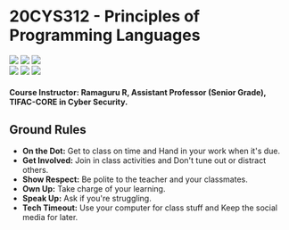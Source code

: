 # 20CYS312 - Principles of Programming Languages
![](https://img.shields.io/badge/Batch-21CYS-lightgreen) ![](https://img.shields.io/badge/UG-blue) ![](https://img.shields.io/badge/Subject-PPL-blue) <br/>
![](https://img.shields.io/badge/Lecture-2-orange) ![](https://img.shields.io/badge/Practical-3-orange) ![](https://img.shields.io/badge/Credits-3-orange)

#### Course Instructor:  Ramaguru R, Assistant Professor (Senior Grade), TIFAC-CORE in Cyber Security.

## Ground Rules

- **On the Dot:** Get to class on time and Hand in your work when it's due.
- **Get Involved:** Join in class activities and Don't tune out or distract others.
- **Show Respect:** Be polite to the teacher and your classmates.
- **Own Up:** Take charge of your learning.
- **Speak Up:** Ask if you're struggling.
- **Tech Timeout:** Use your computer for class stuff and Keep the social media for later.
